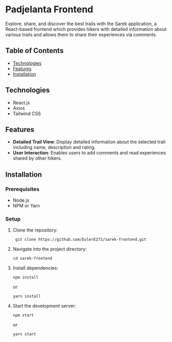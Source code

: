 # Padjelanta Frontend

Explore, share, and discover the best trails with the Sarek application, a React-based frontend which provides hikers with detailed information about various trails and allows them to share their experiences via comments.

## Table of Contents

- [Technologies](#technologies)
- [Features](#features)
- [Installation](#installation)

## Technologies

- React.js
- Axios
- Tailwind CSS

## Features

- **Detailed Trail View**: Display detailed information about the selected trail including name, description and rating.
- **User Interaction**: Enables users to add comments and read experiences shared by other hikers.

## Installation

### Prerequisites

- Node.js
- NPM or Yarn

### Setup

1. Clone the repository:
   ```
    git clone https://github.com/EulerE271/sarek-frontend.git
   ```
2. Navigate into the project directory:
   ```
   cd sarek-frontend
   ```
3. Install dependencies:

   ```
   npm install
   ```

   or

   ```
   yarn install
   ```
4. Start the development server:
   ```
   npm start
   ```
   or
   ```
   yarn start
   ```
